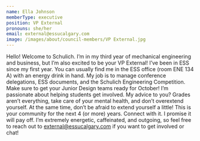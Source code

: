```yaml
---
name: Ella Johnson
memberType: executive
position: VP External
pronouns: she/her
email: external@essucalgary.com
image: /images/about/council-members/VP External.jpg
---
```


Hello! Welcome to Schulich. I’m in my third year of mechanical engineering and business, but I’m also excited to be your VP External! I’ve been in ESS since my first year. You can usually find me in the ESS office (room ENE 134 A) with an energy drink in hand. My job is to manage conference delegations, ESS documents, and the Schulich Engineering Competition. Make sure to get your Junior Design teams ready for October! I’m passionate about helping students get involved. My advice to you? Grades aren’t everything, take care of your mental health, and don’t overextend yourself. At the same time, don’t be afraid to extend yourself a little! This is your community for the next 4 (or more) years. Connect with it. I promise it will pay off. I’m extremely energetic, caffeinated, and outgoing, so feel free to reach out to external@essucalgary.com if you want to get involved or chat!
